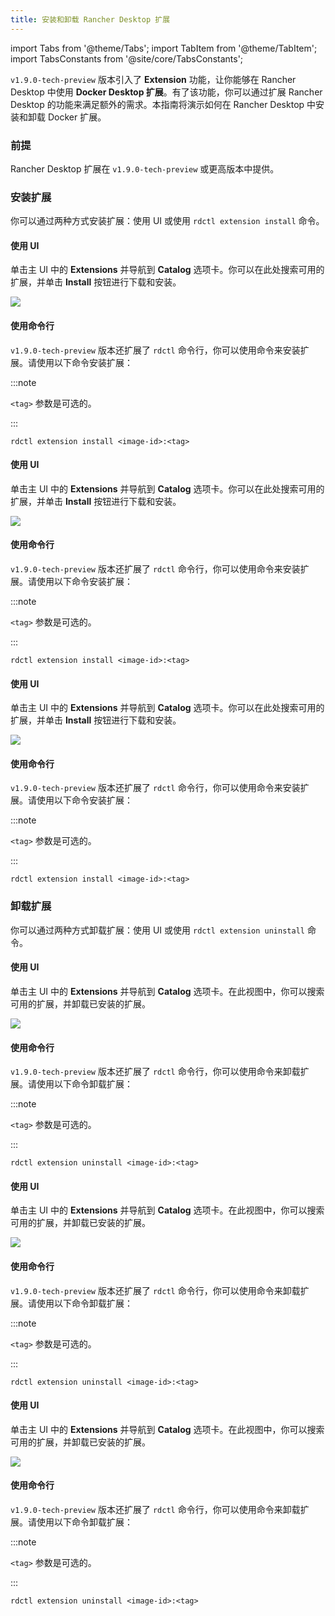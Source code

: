 ```yaml
---
title: 安装和卸载 Rancher Desktop 扩展
---
```


import Tabs from '@theme/Tabs';
import TabItem from '@theme/TabItem';
import TabsConstants from '@site/core/TabsConstants';

`v1.9.0-tech-preview` 版本引入了 **Extension** 功能，让你能够在 Rancher Desktop 中使用 **Docker Desktop 扩展**。有了该功能，你可以通过扩展 Rancher Desktop 的功能来满足额外的需求。本指南将演示如何在 Rancher Desktop 中安装和卸载 Docker 扩展。

### 前提

Rancher Desktop 扩展在 `v1.9.0-tech-preview` 或更高版本中提供。

### 安装扩展

你可以通过两种方式安装扩展：使用 UI 或使用 `rdctl extension install` 命令。

<Tabs groupId="os" defaultValue={TabsConstants.defaultOs}>
<TabItem value="Windows">

#### 使用 UI

单击主 UI 中的 **Extensions** 并导航到 **Catalog** 选项卡。你可以在此处搜索可用的扩展，并单击 **Install** 按钮进行下载和安装。

![](https://suse-rancher-media.s3.us-east-1.amazonaws.com/desktop/v1.9/ui-main/Windows_Extensions.png)

#### 使用命令行

`v1.9.0-tech-preview` 版本还扩展了 `rdctl` 命令行，你可以使用命令来安装扩展。请使用以下命令安装扩展：

:::note

`<tag>` 参数是可选的。

:::

```
rdctl extension install <image-id>:<tag>
```

</TabItem>
<TabItem value="macOS">

#### 使用 UI

单击主 UI 中的 **Extensions** 并导航到 **Catalog** 选项卡。你可以在此处搜索可用的扩展，并单击 **Install** 按钮进行下载和安装。

![](https://suse-rancher-media.s3.us-east-1.amazonaws.com/desktop/v1.9/ui-main/macOS_Extensions.png)

#### 使用命令行

`v1.9.0-tech-preview` 版本还扩展了 `rdctl` 命令行，你可以使用命令来安装扩展。请使用以下命令安装扩展：

:::note

`<tag>` 参数是可选的。

:::

```
rdctl extension install <image-id>:<tag>
```

</TabItem>
<TabItem value="Linux">

#### 使用 UI

单击主 UI 中的 **Extensions** 并导航到 **Catalog** 选项卡。你可以在此处搜索可用的扩展，并单击 **Install** 按钮进行下载和安装。

![](https://suse-rancher-media.s3.us-east-1.amazonaws.com/desktop/v1.9/ui-main/Linux_Extensions.png)

#### 使用命令行

`v1.9.0-tech-preview` 版本还扩展了 `rdctl` 命令行，你可以使用命令来安装扩展。请使用以下命令安装扩展：

:::note

`<tag>` 参数是可选的。

:::

```
rdctl extension install <image-id>:<tag>
```

</TabItem>
</Tabs>

### 卸载扩展

你可以通过两种方式卸载扩展：使用 UI 或使用 `rdctl extension uninstall` 命令。

<Tabs groupId="os" defaultValue={TabsConstants.defaultOs}>
<TabItem value="Windows">

#### 使用 UI

单击主 UI 中的 **Extensions** 并导航到 **Catalog** 选项卡。在此视图中，你可以搜索可用的扩展，并卸载已安装的扩展。

![](https://suse-rancher-media.s3.us-east-1.amazonaws.com/desktop/v1.9/ui-main/Windows_Extensions.png)

#### 使用命令行

`v1.9.0-tech-preview` 版本还扩展了 `rdctl` 命令行，你可以使用命令来卸载扩展。请使用以下命令卸载扩展：

:::note

`<tag>` 参数是可选的。

:::

```
rdctl extension uninstall <image-id>:<tag>
```

</TabItem>
<TabItem value="macOS">

#### 使用 UI

单击主 UI 中的 **Extensions** 并导航到 **Catalog** 选项卡。在此视图中，你可以搜索可用的扩展，并卸载已安装的扩展。

![](https://suse-rancher-media.s3.us-east-1.amazonaws.com/desktop/v1.9/ui-main/macOS_Extensions.png)

#### 使用命令行

`v1.9.0-tech-preview` 版本还扩展了 `rdctl` 命令行，你可以使用命令来卸载扩展。请使用以下命令卸载扩展：

:::note

`<tag>` 参数是可选的。

:::

```
rdctl extension uninstall <image-id>:<tag>
```

</TabItem>
<TabItem value="Linux">

#### 使用 UI

单击主 UI 中的 **Extensions** 并导航到 **Catalog** 选项卡。在此视图中，你可以搜索可用的扩展，并卸载已安装的扩展。

![](https://suse-rancher-media.s3.us-east-1.amazonaws.com/desktop/v1.9/ui-main/Linux_Extensions.png)

#### 使用命令行

`v1.9.0-tech-preview` 版本还扩展了 `rdctl` 命令行，你可以使用命令来卸载扩展。请使用以下命令卸载扩展：

:::note

`<tag>` 参数是可选的。

:::

```
rdctl extension uninstall <image-id>:<tag>
```

</TabItem>
</Tabs>

